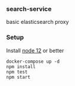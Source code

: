 ### search-service

basic elasticsearch proxy

### Setup

Install [node 12](https://nodejs.org/en/download/current/') or better

```
docker-compose up -d
npm install
npm test
npm start
```
